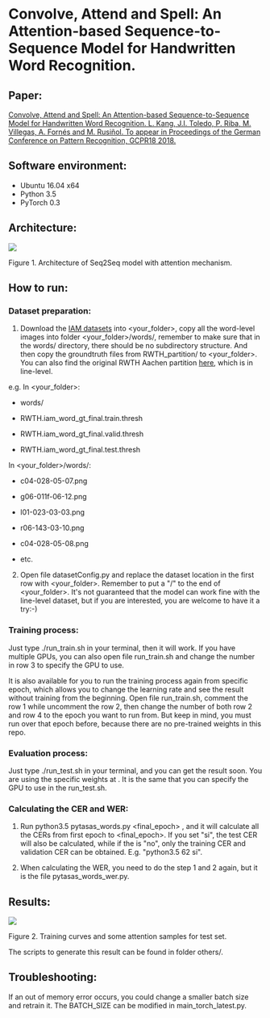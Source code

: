 # Convolve, Attend and Spell: An Attention-based Sequence-to-Sequence Model for Handwritten Word Recognition.

## Paper:

[Convolve, Attend and Spell: An Attention-based Sequence-to-Sequence Model for Handwritten Word Recognition.
L. Kang, J.I. Toledo, P. Riba, M. Villegas, A. Fornés and M. Rusiñol.
To appear in Proceedings of the German Conference on Pattern Recognition, GCPR18 2018.](http://www.cvc.uab.es/~marcal/pdfs/GCPR18.pdf)

## Software environment:

- Ubuntu 16.04 x64
- Python 3.5
- PyTorch 0.3

## Architecture:

![](https://user-images.githubusercontent.com/9562709/43207634-c8028e9a-9028-11e8-80e2-b4e8f8b309e5.png)

Figure 1. Architecture of Seq2Seq model with attention mechanism.

## How to run:

### Dataset preparation:

1. Download the [IAM datasets](http://www.fki.inf.unibe.ch/databases/iam-handwriting-database) into <your_folder>, copy all the word-level images into folder <your_folder>/words/, remember to make sure that in the words/ directory, there should be no subdirectory structure. And then copy the groundtruth files from RWTH_partition/ to <your_folder>. You can also find the original RWTH Aachen partition [here](https://github.com/jpuigcerver/Laia/tree/master/egs/iam/data/part/lines/aachen), which is in line-level.

e.g. In <your_folder>:

- words/

- RWTH.iam_word_gt_final.train.thresh

- RWTH.iam_word_gt_final.valid.thresh

- RWTH.iam_word_gt_final.test.thresh

In <your_folder>/words/:

- c04-028-05-07.png

- g06-011f-06-12.png  

- l01-023-03-03.png   

- r06-143-03-10.png

- c04-028-05-08.png

- etc.


2. Open file datasetConfig.py and replace the dataset location in the first row with <your_folder>. Remember to put a "/" to the end of <your_folder>. It's not guaranteed that the model can work fine with the line-level dataset, but if you are interested, you are welcome to have it a try:-)

### Training process:

Just type ./run_train.sh in your terminal, then it will work. If you have multiple GPUs, you can also open file run_train.sh and change the number in row 3 to specify the GPU to use. 

It is also available for you to run the training process again from specific epoch, which allows you to change the learning rate and see the result without training from the beginning. Open file run_train.sh, comment the row 1 while uncomment the row 2, then change the number of both row 2 and row 4 to the epoch you want to run from. But keep in mind, you must run over that epoch before, because there are no pre-trained weights in this repo.

### Evaluation process:

Just type ./run_test.sh <epoch> in your terminal, and you can get the result soon. You are using the specific weights at <epoch>. It is the same that you can specify the GPU to use in the run_test.sh.


### Calculating the CER and WER:

1. Run python3.5 pytasas_words.py <final_epoch> <flag>, and it will calculate all the CERs from first epoch to <final_epoch>. If you set <flag> "si", the test CER will also be calculated, while if the <flag> is "no", only the training CER and validation CER can be obtained. E.g. "python3.5 62 si".

2. When calculating the WER, you need to do the step 1 and 2 again, but it is the file pytasas_words_wer.py.

## Results:

![](https://user-images.githubusercontent.com/9562709/43208467-cfb127d0-902a-11e8-9295-96e0717ca784.png)

Figure 2. Training curves and some attention samples for test set.

The scripts to generate this result can be found in folder others/.

## Troubleshooting:

If an out of memory error occurs, you could change a smaller batch size and retrain it. The BATCH_SIZE can be modified in main_torch_latest.py. 
